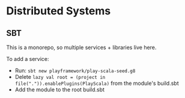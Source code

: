 # Distributed Systems

## SBT
This is a monorepo, so multiple services + libraries live here.

To add a service:
- Run: `sbt new playframework/play-scala-seed.g8`
- Delete `lazy val root = (project in file(".")).enablePlugins(PlayScala)` from the module's build.sbt
- Add the module to the root build.sbt